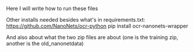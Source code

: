 Here I will write how to run these files

Other installs needed besides what's in requirements.txt:
https://github.com/NanoNets/ocr-python
pip install ocr-nanonets-wrapper


And also about what the two zip files are about (one is the training zip, another is the old_nanonetdata)
